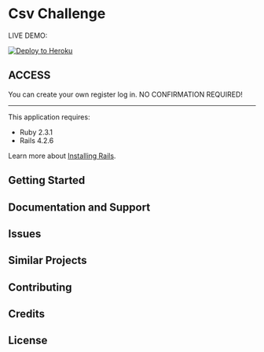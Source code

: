 Csv Challenge
================

LIVE DEMO:

[![Deploy to Heroku](https://www.herokucdn.com/deploy/button.png)](https://csv-challenge.herokuapp.com)


ACCESS
-----------

You can create your own register log in. NO CONFIRMATION REQUIRED!

-------------

This application requires:

- Ruby 2.3.1
- Rails 4.2.6

Learn more about [Installing Rails](http://railsapps.github.io/installing-rails.html).

Getting Started
---------------

Documentation and Support
-------------------------

Issues
-------------

Similar Projects
----------------

Contributing
------------

Credits
-------

License
-------
